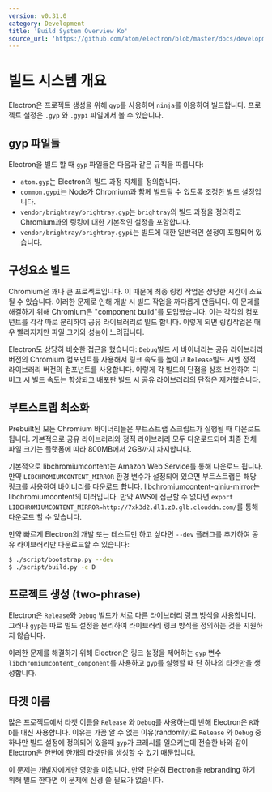 ```yaml
---
version: v0.31.0
category: Development
title: 'Build System Overview Ko'
source_url: 'https://github.com/atom/electron/blob/master/docs/development/build-system-overview-ko.md'
---
```


# 빌드 시스템 개요

Electron은 프로젝트 생성을 위해 `gyp`를 사용하며 `ninja`를 이용하여 빌드합니다.
프로젝트 설정은 `.gyp` 와 `.gypi` 파일에서 볼 수 있습니다.

## gyp 파일들

Electron을 빌드 할 때 `gyp` 파일들은 다음과 같은 규칙을 따릅니다:

* `atom.gyp`는 Electron의 빌드 과정 자체를 정의합니다.
* `common.gypi`는 Node가 Chromium과 함께 빌드될 수 있도록 조정한 빌드 설정입니다.
* `vendor/brightray/brightray.gyp`는 `brightray`의 빌드 과정을 정의하고 Chromium과의 링킹에 대한 기본적인 설정을 포함합니다.
* `vendor/brightray/brightray.gypi`는 빌드에 대한 일반적인 설정이 포함되어 있습니다.

## 구성요소 빌드

Chromium은 꽤나 큰 프로젝트입니다. 이 때문에 최종 링킹 작업은 상당한 시간이 소요될 수 있습니다.
이러한 문제로 인해 개발 시 빌드 작업을 까다롭게 만듭니다. 이 문제를 해결하기 위해 Chromium은 "component build"를 도입했습니다.
이는 각각의 컴포넌트를 각각 따로 분리하여 공유 라이브러리로 빌드 합니다. 이렇게 되면 링킹작업은 매우 빨라지지만 파일 크기와 성능이 느려집니다.

Electron도 상당히 비슷한 접근을 했습니다:
`Debug`빌드 시 바이너리는 공유 라이브러리 버전의 Chromium 컴포넌트를 사용해서 링크 속도를 높이고
`Release`빌드 시엔 정적 라이브러리 버전의 컴포넌트를 사용합니다.
이렇게 각 빌드의 단점을 상호 보완하여 디버그 시 빌드 속도는 향상되고 배포판 빌드 시 공유 라이브러리의 단점은 제거했습니다.

## 부트스트랩 최소화

Prebuilt된 모든 Chromium 바이너리들은 부트스트랩 스크립트가 실행될 때 다운로드됩니다.
기본적으로 공유 라이브러리와 정적 라이브러리 모두 다운로드되며 최종 전체 파일 크기는 플랫폼에 따라 800MB에서 2GB까지 차지합니다.

기본적으로 libchromiumcontent는 Amazon Web Service를 통해 다운로드 됩니다.
만약 `LIBCHROMIUMCONTENT_MIRROR` 환경 변수가 설정되어 있으면 부트스트랩은 해당 링크를 사용하여 바이너리를 다운로드 합니다.
[libchromiumcontent-qiniu-mirror](https://github.com/hokein/libchromiumcontent-qiniu-mirror)는 libchromiumcontent의 미러입니다.
만약 AWS에 접근할 수 없다면 `export LIBCHROMIUMCONTENT_MIRROR=http://7xk3d2.dl1.z0.glb.clouddn.com/`를 통해 다운로드 할 수 있습니다.

만약 빠르게 Electron의 개발 또는 테스트만 하고 싶다면 `--dev` 플래그를 추가하여 공유 라이브러리만 다운로드할 수 있습니다:

```bash
$ ./script/bootstrap.py --dev
$ ./script/build.py -c D
```

## 프로젝트 생성 (two-phrase)

Electron은 `Release`와 `Debug` 빌드가 서로 다른 라이브러리 링크 방식을 사용합니다.
그러나 `gyp`는 따로 빌드 설정을 분리하여 라이브러리 링크 방식을 정의하는 것을 지원하지 않습니다.

이러한 문제를 해결하기 위해 Electron은 링크 설정을 제어하는 `gyp` 변수 `libchromiumcontent_component`를 사용하고 `gyp`를 실행할 때 단 하나의 타겟만을 생성합니다.

## 타겟 이름

많은 프로젝트에서 타겟 이름을 `Release` 와 `Debug`를 사용하는데 반해 Electron은 `R`과 `D`를 대신 사용합니다.
이유는 가끔 알 수 없는 이유(randomly)로 `Release` 와 `Debug` 중 하나만 빌드 설정에 정의되어 있을때 `gyp`가 크래시를 일으키는데
전술한 바와 같이 Electron은 한번에 한개의 타겟만을 생성할 수 있기 때문입니다.

이 문제는 개발자에게만 영향을 미칩니다. 만약 단순히 Electron을 rebranding 하기 위해 빌드 한다면 이 문제에 신경 쓸 필요가 없습니다.
